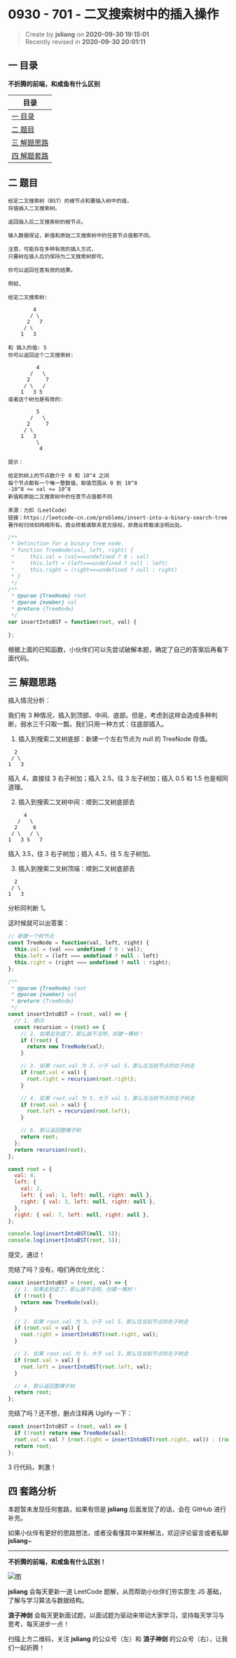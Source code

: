 0930 - 701 - 二叉搜索树中的插入操作
===

> Create by **jsliang** on **2020-09-30 19:15:01**  
> Recently revised in **2020-09-30 20:01:11**

<!-- 目录开始 -->
## 一 目录

**不折腾的前端，和咸鱼有什么区别**

| 目录 |
| --- |
| [一 目录](#chapter-one) |
| [二 题目](#chapter-two) |
| [三 解题思路](#chapter-three) |
| [四 解题套路](#chapter-four) |
<!-- 目录结束 -->

## 二 题目



```
给定二叉搜索树（BST）的根节点和要插入树中的值，
将值插入二叉搜索树。 

返回插入后二叉搜索树的根节点。

输入数据保证，新值和原始二叉搜索树中的任意节点值都不同。

注意，可能存在多种有效的插入方式，
只要树在插入后仍保持为二叉搜索树即可。

你可以返回任意有效的结果。

例如, 

给定二叉搜索树:

        4
       / \
      2   7
     / \
    1   3

和 插入的值: 5
你可以返回这个二叉搜索树:

         4
       /   \
      2     7
     / \   /
    1   3 5
或者这个树也是有效的:

         5
       /   \
      2     7
     / \   
    1   3
         \
          4

提示：

给定的树上的节点数介于 0 和 10^4 之间
每个节点都有一个唯一整数值，取值范围从 0 到 10^8
-10^8 <= val <= 10^8
新值和原始二叉搜索树中的任意节点值都不同

来源：力扣（LeetCode）
链接：https://leetcode-cn.com/problems/insert-into-a-binary-search-tree
著作权归领扣网络所有。商业转载请联系官方授权，非商业转载请注明出处。
```

```js
/**
 * Definition for a binary tree node.
 * function TreeNode(val, left, right) {
 *     this.val = (val===undefined ? 0 : val)
 *     this.left = (left===undefined ? null : left)
 *     this.right = (right===undefined ? null : right)
 * }
 */
/**
 * @param {TreeNode} root
 * @param {number} val
 * @return {TreeNode}
 */
var insertIntoBST = function(root, val) {
    
};
```

根据上面的已知函数，小伙伴们可以先尝试破解本题，确定了自己的答案后再看下面代码。

## 三 解题思路



插入情况分析：

我们有 3 种情况，插入到顶部、中间、底部。但是，考虑到这样会造成多种判断，弱水三千只取一瓢，我们只用一种方式：往底部插入。

1. 插入到搜索二叉树底部：新建一个左右节点为 null 的 TreeNode 存值。

```
  2
 / \
1   3
```

插入 4，直接往 3 右子树加；插入 2.5，往 3 左子树加；插入 0.5 和 1.5 也是相同道理。

2. 插入到搜索二叉树中间：顺到二叉树底部去

```
     4
   /   \
  2     6
 / \   / \
1   3 5   7
```

插入 3.5，往 3 右子树加；插入 4.5，往 5 左子树加。

3. 插入到搜索二叉树顶端：顺到二叉树底部去

```
  2
 / \
1   3
```

分析同判断 1。

这时候就可以出答案：

```js
// 新建一个树节点
const TreeNode = function(val, left, right) {
  this.val = (val === undefined ? 0 : val);
  this.left = (left === undefined ? null : left)
  this.right = (right === undefined ? null : right);
};

/**
 * @param {TreeNode} root
 * @param {number} val
 * @return {TreeNode}
 */
const insertIntoBST = (root, val) => {
  // 1. 递归
  const recursion = (root) => {
    // 2. 如果走到底了，那么就干活吧，创建一棵树！
    if (!root) {
      return new TreeNode(val);
    }

    // 3. 如果 root.val 为 3，小于 val 5，那么往当前节点的右子树走
    if (root.val < val) {
      root.right = recursion(root.right);
    }

    // 4. 如果 root.val 为 5，大于 val 3，那么往当前节点的左子树走
    if (root.val > val) {
      root.left = recursion(root.left);
    }

    // 6. 默认返回整棵子树
    return root;
  };
  return recursion(root);
};

const root = {
  val: 4,
  left: {
    val: 2,
    left: { val: 1, left: null, right: null },
    right: { val: 3, left: null, right: null },
  },
  right: { val: 7, left: null, right: null },
};

console.log(insertIntoBST(null, 5));
console.log(insertIntoBST(root, 5));
```

提交，通过！

完结了吗？没有，咱们再优化优化：

```js
const insertIntoBST = (root, val) => {
  // 1. 如果走到底了，那么就干活吧，创建一棵树！
  if (!root) {
    return new TreeNode(val);
  }

  // 2. 如果 root.val 为 3，小于 val 5，那么往当前节点的右子树走
  if (root.val < val) {
    root.right = insertIntoBST(root.right, val);
  }

  // 3. 如果 root.val 为 5，大于 val 3，那么往当前节点的左子树走
  if (root.val > val) {
    root.left = insertIntoBST(root.left, val);
  }

  // 4. 默认返回整棵子树
  return root;
};
```

完结了吗？还不想，删点注释再 Uglify 一下：

```js
const insertIntoBST = (root, val) => {
  if (!root) return new TreeNode(val);
  root.val < val ? (root.right = insertIntoBST(root.right, val)) : (root.left = insertIntoBST(root.left, val));
  return root;
};
```

3 行代码，刺激！

## 四 套路分析



本题暂未发现任何套路，如果有但是 **jsliang** 后面发现了的话，会在 GitHub 进行补充。

如果小伙伴有更好的思路想法，或者没看懂其中某种解法，欢迎评论留言或者私聊 **jsliang**~

---

**不折腾的前端，和咸鱼有什么区别！**

![图](https://github.com/LiangJunrong/document-library/blob/master/public-repertory/img/z-index-small.png?raw=true)

**jsliang** 会每天更新一道 LeetCode 题解，从而帮助小伙伴们夯实原生 JS 基础，了解与学习算法与数据结构。

**浪子神剑** 会每天更新面试题，以面试题为驱动来带动大家学习，坚持每天学习与思考，每天进步一点！

扫描上方二维码，关注 **jsliang** 的公众号（左）和 **浪子神剑** 的公众号（右），让我们一起折腾！

